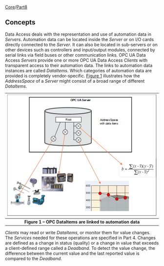 [Core](/Core)/[Part8](/Core/Part8)
## Concepts ##

Data Access deals with the representation and use of automation data in _Servers_.
Automation data can be located inside the _Server_ or on I/O cards directly connected to the _Server_. It can also be located in sub-servers or on other devices such as controllers and input/output modules, connected by serial links via field buses or other communication links. OPC UA Data Access _Servers_ provide one or more OPC UA Data Access _Clients_ with transparent access to their automation data.
The links to automation data instances are called _DataItems_. Which categories of automation data are provided is completely vendor-specific. [Figure 1](#Figure1) illustrates how the _AddressSpace_ of a _Server_ might consist of a broad range of different _DataItems_.

|![Figure 1](dataItems-linked-to-automation-data.png)|
|:---:|
|<a name="Figure1"/>**Figure 1 – OPC DataItems are linked to automation data**|

_Clients_ may read or write _DataItems_, or monitor them for value changes. The _Services_ needed for these operations are specified in Part 4. Changes are defined as a change in status (quality) or a change in value that exceeds a client-defined range called a _Deadband_. To detect the value change, the difference between the current value and the last reported value is compared to the _Deadband_.
